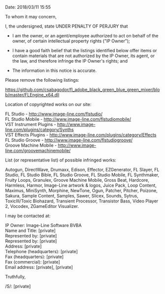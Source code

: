 Date: 2018/03/11 15:55  
  
To whom it may concern,  
  
I, the undersigned, state UNDER PENALTY OF PERJURY that  
  
* I am the owner, or an agent/employee authorized to act on behalf of the owner, of certain intellectual property rights ("IP Owner");  
  
* I have a good faith belief that the listings identified below offer items or contain materials that are not authorized by the IP Owner, its agent, or the law, and therefore infringe the IP Owner's rights; and  
  
* The information in this notice is accurate.  
  
Please remove the following listings:  
  
https://github.com/csabagodor/fl_adobe_black_green_blue_green_mixer/blob/master/FLEngine_x64.dll  
  
Location of copyrighted works on our site:  
  
FL Studio - http://www.image-line.com/flstudio/  
FL Studio Mobile - http://www.image-line.com/flstudiomobile/  
VST Instrument Plugins - http://www.image-line.com/plugins/category/Synths  
VST Effects Plugins - http://www.image-line.com/plugins/category/Effects  
FL Studio Groove - http://www.image-line.com/flstudiogroove/  
Groove Machine Mobile - http://www.image-line.com/groovemachinemobile/  
  
List (or representative list) of possible infringed works:  
  
Autogun, DirectWave, Drumaxx, Edison, Effector, EZGenerator, FL Slayer, FL Studio, FL Studio Bible, FL Studio Groove, FL Studio Mobile, FL Synthmaker, Fruity Loops, Granulex, Groove Machine Mobile, Gross Beat, Hardcore, Harmless, Harmor, Image-Line artwork & logos, Juice Pack, Loop Content, Maximus, MiniSynth, Morphine, NewTone, Ogun, Patcher, Pitcher, Poizone, Sakura, Sample Content, Samples, Sawer, Slicex, Sounds, Sytrus, ToxicIII/Toxic Biohazard, Transient Processor, Transistor Bass, Video Player 2, Vocodex, ZGameEditor Visualizer.  
  
I may be contacted at:  
  
IP Owner: Image-Line Software BVBA  
Name and Title: [private]   
Represented by: [private]   
Represented by: [private]  
Address: [private]  
Telephone (headquarters): [private]   
Fax (headquarters): [private]   
Fax (commercial): [private]  
Email address: [private], [private]    
  
Truthfully,  
  
/S/: [private]  
